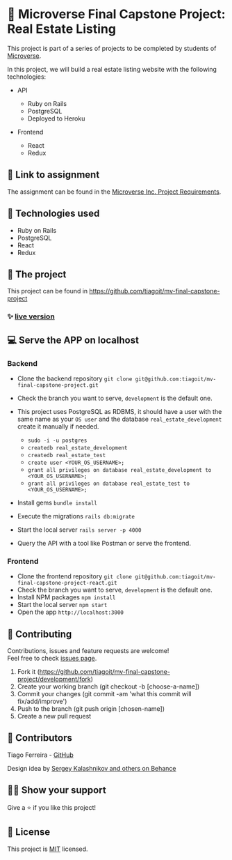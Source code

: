 # 📃 Microverse Final Capstone Project: Real Estate Listing

This project is part of a series of projects to be completed by students of [Microverse](https://www.microverse.org/ 'The Global School for Remote Software Developers!').

In this project, we will build a real estate listing website with the following technologies:
- API
  - Ruby on Rails
  - PostgreSQL
  - Deployed to Heroku

- Frontend
  - React
  - Redux

## 🔗 Link to assignment

The assignment can be found in the [Microverse Inc. Project Requirements](https://www.notion.so/Final-Capstone-Project-Listings-App-f3610268057941e481d35b269da30f0c).



## 📡 Technologies used

- Ruby on Rails
- PostgreSQL
- React
- Redux


## 🚀 The project

This project can be found in https://github.com/tiagoit/mv-final-capstone-project

### ✨ [live version](https://ferreirati-real-estate.herokuapp.com/)


## 💻 Serve the APP on localhost
### Backend
  - Clone the backend repository `git clone git@github.com:tiagoit/mv-final-capstone-project.git`
  - Check the branch you want to serve, `development` is the default one. 
  - This project uses PostgreSQL as RDBMS, it should have a user with the same name as your `OS user` and the database `real_estate_development` create it manually if needed.
    - `sudo -i -u postgres`
    - `createdb real_estate_development`
    - `createdb real_estate_test` 
    - `create user <YOUR_OS_USERNAME>;`
    - `grant all privileges on database real_estate_development to <YOUR_OS_USERNAME>;`
    - `grant all privileges on database real_estate_test to <YOUR_OS_USERNAME>;`

  - Install gems `bundle install`
  - Execute the migrations `rails db:migrate`
  - Start the local server `rails server -p 4000`  
  - Query the API with a tool like Postman or serve the frontend. 

### Frontend
  - Clone the frontend repository `git clone git@github.com:tiagoit/mv-final-capstone-project-react.git`
  - Check the branch you want to serve, `development` is the default one.
  - Install NPM packages `npm install`
  - Start the local server `npm start`
  - Open the app `http://localhost:3000`


## 🤝 Contributing

Contributions, issues and feature requests are welcome!<br/>Feel free to check [issues page](https://github.com/tiagoit/mv-final-capstone-project/development/issues).

1. Fork it (https://github.com/tiagoit/mv-final-capstone-project/development/fork)
2. Create your working branch (git checkout -b [choose-a-name])
3. Commit your changes (git commit -am 'what this commit will fix/add/improve')
4. Push to the branch (git push origin [chosen-name])
5. Create a new pull request



## 🤖 Contributors

Tiago Ferreira - [GitHub](https://github.com/tiagoit)

Design idea by [Sergey Kalashnikov and others on Behance](https://www.behance.net/ibshaqura)

## 🙋‍♂ Show your support

Give a ⭐️ if you like this project!



## 📝 License

This project is [MIT](https://github.com/tiagoit/mv-final-capstone-project/license.txt) licensed.
